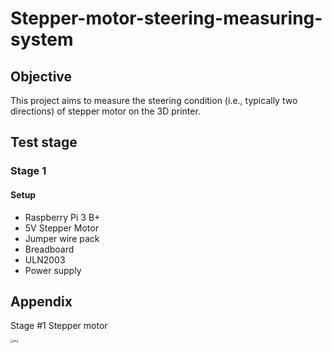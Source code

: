 # Stepper-motor-steering-measuring-system

## Objective
This project aims to measure the steering condition (i.e., typically two directions) of stepper motor on the 3D printer. 

## Test stage 
### Stage 1
#### Setup
- Raspberry Pi 3 B+
- 5V Stepper Motor
- Jumper wire pack
- Breadboard
- ULN2003
- Power supply

## Appendix

Stage #1 Stepper motor

<img src="https://s3.us-west-2.amazonaws.com/secure.notion-static.com/7bca520a-af25-4993-9f7c-b1e385f4d0dd/Untitled.png?X-Amz-Algorithm=AWS4-HMAC-SHA256&X-Amz-Credential=AKIAT73L2G45O3KS52Y5%2F20211015%2Fus-west-2%2Fs3%2Faws4_request&X-Amz-Date=20211015T030705Z&X-Amz-Expires=86400&X-Amz-Signature=cf0857412ef46641a4e4551a2ec53c93e0100c86016e523b511e19bd83c57d05&X-Amz-SignedHeaders=host&response-content-disposition=filename%20%3D%22Untitled.png%22" alt="img" style="zoom:30%;" />
